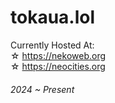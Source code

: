 # tokaua.lol

Currently Hosted At:
<br>
☆ https://nekoweb.org
<br>
☆ https://neocities.org

###### 2024 ~ Present

